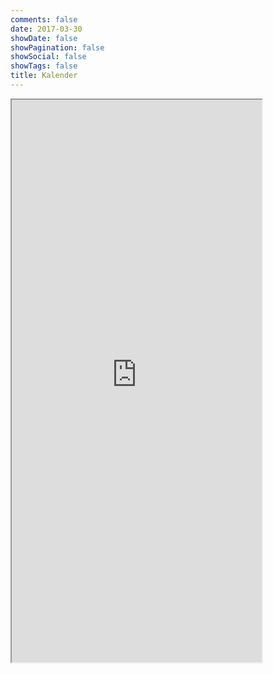```yaml
---
comments: false
date: 2017-03-30
showDate: false
showPagination: false
showSocial: false
showTags: false
title: Kalender
---
```


<iframe width="400" height="900" src="https://files.x-hain.de/index.php/apps/calendar/embed/MgYNoHeGjcPDPJnr/dayGridWeek/now"></iframe>
